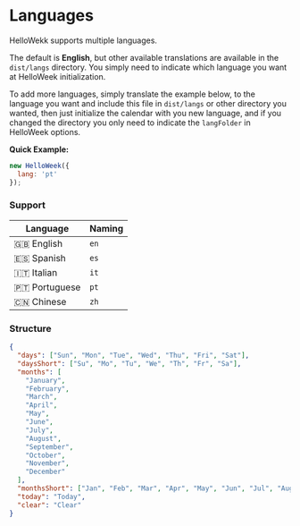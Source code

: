 # Languages

HelloWekk supports multiple languages.

The default is **English**, but other available translations are available in the `dist/langs` directory.
You simply need to indicate which language you want at HelloWeek initialization.

To add more languages, simply translate the example below, to the language you want and include this
file in `dist/langs` or other directory you wanted, then just initialize the calendar with you new language,
and if you changed the directory you only need to indicate the `langFolder` in HelloWeek options.

**Quick Example:**

```js
new HelloWeek({
  lang: 'pt'
});
```

### Support

| Language      | Naming |
| ------------- | ------ |
| 🇬🇧 English    | `en`   |
| 🇪🇸 Spanish    | `es`   |
| 🇮🇹 Italian    | `it`   |
| 🇵🇹 Portuguese | `pt`   |
| 🇨🇳 Chinese    | `zh`   |

### Structure

```json
{
  "days": ["Sun", "Mon", "Tue", "Wed", "Thu", "Fri", "Sat"],
  "daysShort": ["Su", "Mo", "Tu", "We", "Th", "Fr", "Sa"],
  "months": [
    "January",
    "February",
    "March",
    "April",
    "May",
    "June",
    "July",
    "August",
    "September",
    "October",
    "November",
    "December"
  ],
  "monthsShort": ["Jan", "Feb", "Mar", "Apr", "May", "Jun", "Jul", "Aug", "Sep", "Oct", "Nov", "Dec"],
  "today": "Today",
  "clear": "Clear"
}
```
